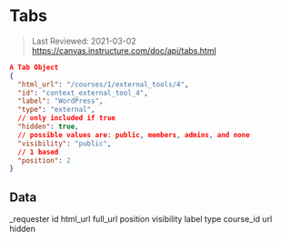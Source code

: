 # Tabs

> Last Reviewed: 2021-03-02
https://canvas.instructure.com/doc/api/tabs.html


```json
A Tab Object
{
  "html_url": "/courses/1/external_tools/4",
  "id": "context_external_tool_4",
  "label": "WordPress",
  "type": "external",
  // only included if true
  "hidden": true,
  // possible values are: public, members, admins, and none
  "visibility": "public",
  // 1 based
  "position": 2
}
```
## Data

_requester
id
html_url
full_url
position
visibility
label
type
course_id
url
hidden